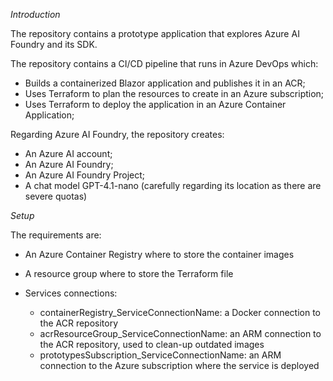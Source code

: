*Introduction*

The repository contains a prototype application that explores Azure AI Foundry and its SDK. 

The repository contains a CI/CD pipeline that runs in Azure DevOps which:

- Builds a containerized Blazor application and publishes it in an ACR;
- Uses Terraform to plan the resources to create in an Azure subscription;
- Uses Terraform to deploy the application in an Azure Container Application;

Regarding Azure AI Foundry, the repository creates:

- An Azure AI account;
- An Azure AI Foundry;
- An Azure AI Foundry Project;
- A chat model GPT-4.1-nano (carefully regarding its location as there are severe quotas) 

*Setup*

 The requirements are:

- An Azure Container Registry where to store the container images
- A resource group where to store the Terraform file

- Services connections:
  - containerRegistry_ServiceConnectionName: a Docker connection to the ACR repository
  - acrResourceGroup_ServiceConnectionName: an ARM connection to the ACR repository, used to clean-up outdated images
  - prototypesSubscription_ServiceConnectionName: an ARM connection to the Azure subscription where the service is deployed

